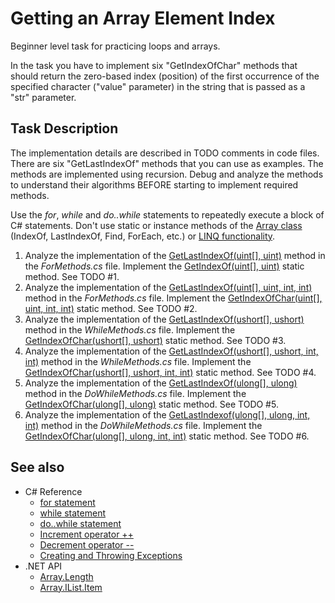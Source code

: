 # Getting an Array Element Index

Beginner level task for practicing loops and arrays.

In the task you have to implement six "GetIndexOfChar" methods that should return the zero-based index (position) of the first occurrence of the specified character ("value" parameter) in the string that is passed as a "str" parameter.


## Task Description

The implementation details are described in TODO comments in code files. There are six "GetLastIndexOf" methods that you can use as examples. The methods are implemented using recursion. Debug and analyze the methods to understand their algorithms BEFORE starting to implement required methods.

Use the _for_, _while_ and _do..while_ statements to repeatedly execute a block of C# statements. Don't use static or instance methods of the [Array class](https://docs.microsoft.com/en-us/dotnet/api/system.array) (IndexOf, LastIndexOf, Find, ForEach, etc.) or [LINQ functionality](https://docs.microsoft.com/en-us/dotnet/api/system.linq).

1. Analyze the implementation of the [GetLastIndexOf(uint[], uint)](GettingArrayElementIndex/ForMethods.cs#L17) method in the _ForMethods.cs_ file. Implement the [GetIndexOf(uint[], uint)](GettingArrayElementIndex/ForMethods.cs#L5) static method. See TODO #1.
1. Analyze the implementation of the [GetLastIndexOf(uint[], uint, int, int)](GettingArrayElementIndex/ForMethods.cs#L35) method in the _ForMethods.cs_ file. Implement the [GetIndexOfChar(uint[], uint, int, int)](GettingArrayElementIndex/ForMethods.cs#L11) static method. See TODO #2.
1. Analyze the implementation of the [GetLastIndexOf(ushort[], ushort)](GettingArrayElementIndex/WhileMethods.cs#L17) method in the _WhileMethods.cs_ file. Implement the [GetIndexOfChar(ushort[], ushort)](GettingArrayElementIndex/WhileMethods.cs#L5) static method. See TODO #3.
1. Analyze the implementation of the [GetLastIndexOf(ushort[], ushort, int, int)](GettingArrayElementIndex/WhileMethods.cs#L38) method in the _WhileMethods.cs_ file. Implement the [GetIndexOfChar(ushort[], ushort, int, int)](GettingArrayElementIndex/WhileMethods.cs#L11) static method. See TODO #4.
1. Analyze the implementation of the [GetLastIndexOf(ulong[], ulong)](GettingArrayElementIndex/DoWhileMethods.cs#L17) method in the _DoWhileMethods.cs_ file. Implement the [GetIndexOfChar(ulong[], ulong)](GettingArrayElementIndex/DoWhileMethods.cs#L5) static method. See TODO #5.
1. Analyze the implementation of the [GetLastIndexof(ulong[], ulong, int, int)](GettingArrayElementIndex/DoWhileMethods.cs#L42) method in the _DoWhileMethods.cs_ file. Implement the [GetIndexOfChar(ulong[], ulong, int, int)](GettingArrayElementIndex/DoWhileMethods.cs#L11) static method. See TODO #6.


## See also

* C# Reference
  * [for statement](https://docs.microsoft.com/en-us/dotnet/csharp/language-reference/keywords/for)
  * [while statement](https://docs.microsoft.com/en-us/dotnet/csharp/language-reference/keywords/while)
  * [do..while statement](https://docs.microsoft.com/en-us/dotnet/csharp/language-reference/keywords/do)
  * [Increment operator ++](https://docs.microsoft.com/en-us/dotnet/csharp/language-reference/operators/arithmetic-operators#increment-operator-)
  * [Decrement operator --](https://docs.microsoft.com/en-us/dotnet/csharp/language-reference/operators/arithmetic-operators#decrement-operator---)
  * [Creating and Throwing Exceptions](https://docs.microsoft.com/en-us/dotnet/csharp/programming-guide/exceptions/creating-and-throwing-exceptions)
* .NET API
  * [Array.Length](https://docs.microsoft.com/en-us/dotnet/api/system.array.length)
  * [Array.IList.Item](https://docs.microsoft.com/en-us/dotnet/api/system.array.system-collections-ilist-item)
